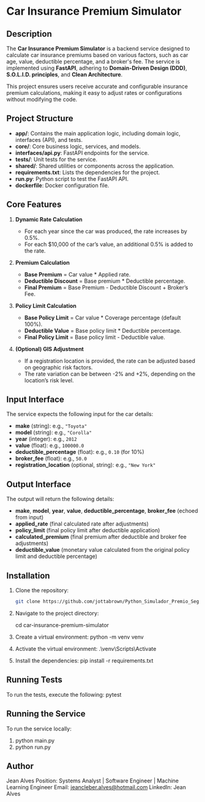 # Car Insurance Premium Simulator

## Description

The **Car Insurance Premium Simulator** is a backend service designed to calculate car insurance premiums based on various factors, such as car age, value, deductible percentage, and a broker's fee. The service is implemented using **FastAPI**, adhering to **Domain-Driven Design (DDD)**, **S.O.L.I.D. principles**, and **Clean Architecture**. 

This project ensures users receive accurate and configurable insurance premium calculations, making it easy to adjust rates or configurations without modifying the code.

## Project Structure


- **app/**: Contains the main application logic, including domain logic, interfaces (API), and tests.
- **core/**: Core business logic, services, and models.
- **interfaces/api.py**: FastAPI endpoints for the service.
- **tests/**: Unit tests for the service.
- **shared/**: Shared utilities or components across the application.
- **requirements.txt**: Lists the dependencies for the project.
- **run.py**: Python script to test the FastAPI API.
- **dockerfile**: Docker configuration file.


## Core Features

1. **Dynamic Rate Calculation**
   - For each year since the car was produced, the rate increases by 0.5%.
   - For each $10,000 of the car’s value, an additional 0.5% is added to the rate.
   
2. **Premium Calculation**
   - **Base Premium** = Car value * Applied rate.
   - **Deductible Discount** = Base premium * Deductible percentage.
   - **Final Premium** = Base Premium - Deductible Discount + Broker’s Fee.

3. **Policy Limit Calculation**
   - **Base Policy Limit** = Car value * Coverage percentage (default 100%).
   - **Deductible Value** = Base policy limit * Deductible percentage.
   - **Final Policy Limit** = Base policy limit - Deductible value.

4. **(Optional) GIS Adjustment**
   - If a registration location is provided, the rate can be adjusted based on geographic risk factors.
   - The rate variation can be between -2% and +2%, depending on the location’s risk level.

## Input Interface

The service expects the following input for the car details:

- **make** (string): e.g., `"Toyota"`
- **model** (string): e.g., `"Corolla"`
- **year** (integer): e.g., `2012`
- **value** (float): e.g., `100000.0`
- **deductible_percentage** (float): e.g., `0.10` (for 10%)
- **broker_fee** (float): e.g., `50.0`
- **registration_location** (optional, string): e.g., `"New York"`

## Output Interface

The output will return the following details:

- **make**, **model**, **year**, **value**, **deductible_percentage**, **broker_fee** (echoed from input)
- **applied_rate** (final calculated rate after adjustments)
- **policy_limit** (final policy limit after deductible application)
- **calculated_premium** (final premium after deductible and broker fee adjustments)
- **deductible_value** (monetary value calculated from the original policy limit and deductible percentage)

## Installation

1. Clone the repository:

   ```bash
   git clone https://github.com/jottabrown/Python_Simulador_Premio_Seguros.git

2. Navigate to the project directory:

   cd car-insurance-premium-simulator

3. Create a virtual environment:
   python -m venv venv

4. Activate the virtual environment:
   .\venv\Scripts\Activate

5. Install the dependencies:
   pip install -r requirements.txt

## Running Tests
To run the tests, execute the following: pytest

## Running the Service
To run the service locally:
1. python main.py
2. python run.py

## Author

Jean Alves
Position: Systems Analyst | Software Engineer | Machine Learning Engineer
Email: jeancleber.alves@hotmail.com
LinkedIn: Jean Alves
